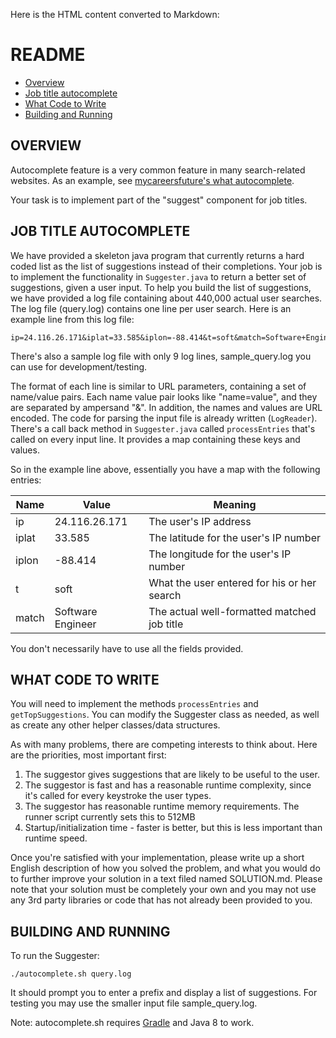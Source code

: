 Here is the HTML content converted to Markdown:

# README

- [Overview](#overview)
- [Job title autocomplete](#at)
- [What Code to Write](#wctw)
- [Building and Running](#bar)

## OVERVIEW

Autocomplete feature is a very common feature in many search-related websites. As an example, see [mycareersfuture's what autocomplete](images/autocomplete.png).

Your task is to implement part of the "suggest" component for job titles.

## JOB TITLE AUTOCOMPLETE

We have provided a skeleton java program that currently returns a hard coded list as the list of suggestions instead of their completions. Your job is to implement the functionality in `Suggester.java` to return a better set of suggestions, given a user input. To help you build the list of suggestions, we have provided a log file containing about 440,000 actual user searches. The log file (query.log) contains one line per user search. Here is an example line from this log file:
```
ip=24.116.26.171&iplat=33.585&iplon=-88.414&t=soft&match=Software+Engineer
```

There's also a sample log file with only 9 log lines, sample_query.log you can use for development/testing.

The format of each line is similar to URL parameters, containing a set of name/value pairs. Each name value pair looks like "name=value", and they are separated by ampersand "&". In addition, the names and values are URL encoded. The code for parsing the input file is already written (`LogReader`). There's a call back method in `Suggester.java` called `processEntries` that's called on every input line. It provides a map containing these keys and values.

So in the example line above, essentially you have a map with the following entries:

| Name  | Value          | Meaning                                 |
|-------|----------------|-----------------------------------------|
| ip    | 24.116.26.171  | The user's IP address                   |
| iplat | 33.585         | The latitude for the user's IP number   |
| iplon | -88.414        | The longitude for the user's IP number  |
| t     | soft           | What the user entered for his or her search |
| match | Software Engineer | The actual well-formatted matched job title |

You don't necessarily have to use all the fields provided.

## WHAT CODE TO WRITE

You will need to implement the methods `processEntries` and `getTopSuggestions`. You can modify the Suggester class as needed, as well as create any other helper classes/data structures.

As with many problems, there are competing interests to think about. Here are the priorities, most important first:

1. The suggestor gives suggestions that are likely to be useful to the user.
2. The suggestor is fast and has a reasonable runtime complexity, since it's called for every keystroke the user types.
3. The suggestor has reasonable runtime memory requirements. The runner script currently sets this to 512MB
4. Startup/initialization time - faster is better, but this is less important than runtime speed.

Once you're satisfied with your implementation, please write up a short English description of how you solved the problem, and what you would do to further improve your solution in a text filed named SOLUTION.md. Please note that your solution must be completely your own and you may not use any 3rd party libraries or code that has not already been provided to you.

## BUILDING AND RUNNING

To run the Suggester:

```
./autocomplete.sh query.log
```

It should prompt you to enter a prefix and display a list of suggestions. For testing you may use the smaller input file sample_query.log.

Note: autocomplete.sh requires [Gradle](https://gradle.org/) and Java 8 to work.



